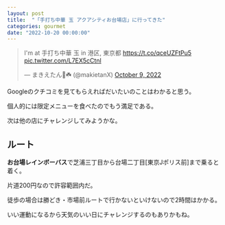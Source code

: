 ```yaml
---
layout: post
title:  "「手打ち中華 玉 アクアシティお台場店」に行ってきた"
categories: gourmet
date: "2022-10-20 00:00:00"
---
```


<blockquote class="twitter-tweet tw-align-center"><p lang="ja" dir="ltr">I&#39;m at 手打ち中華 玉 in 港区, 東京都 <a href="https://t.co/qceUZFtPu5">https://t.co/qceUZFtPu5</a> <a href="https://t.co/L7EX5cCtnl">pic.twitter.com/L7EX5cCtnl</a></p>&mdash; まきえたん🥦☘️ (@makietanX) <a href="https://twitter.com/makietanX/status/1579028838419689474?ref_src=twsrc%5Etfw">October 9, 2022</a></blockquote> <script async src="https://platform.twitter.com/widgets.js" charset="utf-8"></script>

Googleのクチコミを見てもらえればだいたいのことはわかると思う。

個人的には限定メニューを食べたのでもう満足である。

次は他の店にチャレンジしてみようかな。

## ルート

**お台場レインボーバス**で芝浦三丁目から台場二丁目[東京Jポリス前]まで乗ると着く。

片道200円なので許容範囲内だ。

徒歩の場合は勝どき・市場前ルートで行かないといけないので2時間はかかる。

いい運動になるから天気のいい日にチャレンジするのもありかもね。
